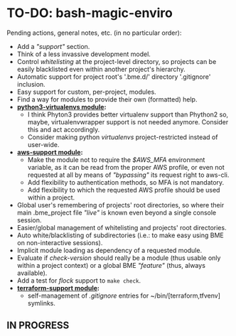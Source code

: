 # TO-DO: bash-magic-enviro
Pending actions, general notes, etc. (in no particular order):
* Add a *"support"* section.
* Think of a less invassive development model.
* Control *whitelisting* at the project-level directory, so projects can be easily blacklisted even within another project's hierarchy.
* Automatic support for project root's '.bme.d/' directory '.gitignore' inclusion.
* Easy support for custom, per-project, modules.
* Find a way for modules to provide their own (formatted) help.
* **[python3-virtualenvs module](./src/bash-magic-enviro_modules/python3-virtualenvs.module):**
  * I think Phyton3 provides better virtualenv support than Phython2 so, maybe, virtualenvwrapper support is not needed anymore.  Consider this and act accordingly.
  * Consider making python *virtualenvs* project-restricted instead of user-wide.
* **[aws-support module](./src/bash-magic-enviro_modules/aws-support.module):**
  * Make the module not to require the *$AWS_MFA* environment variable, as it can be read from the proper AWS profile, or even not requested at all by means of *"bypassing"* its request right to aws-cli.
  * Add flexibility to authentication methods, so MFA is not mandatory.
  * Add flexibility to which the requested AWS profile should be used within a project.
* Global user's remembering of projects' root directories, so where their main .bme_project file *"live"* is known even beyond a single console session.
* Easier/global management of whitelisting and projects' root directories.
* Auto white/blacklisting of subdirectories (i.e.: to make easy using BME on non-interactive sessions).
* Implicit module loading as dependency of a requested module.
* Evaluate if *check-version* should really be a module (thus usable only within a project context) or a global BME *"feature"* (thus, always available).
* Add a test for *flock* support to `make check`.
* **[terraform-support module](./src/bash-magic-enviro_modules/aws-support.module):**
  * self-management of *.gitignore* entries for ~/bin/[terraform,tfvenv] symlinks.

## IN PROGRESS
